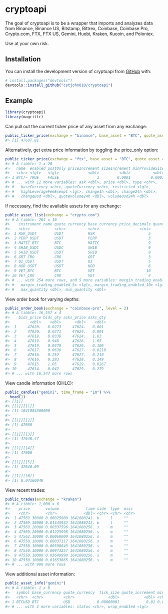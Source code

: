 
<!-- README.md is generated from README.Rmd. Please edit that file -->

# cryptoapi

<!-- badges: start -->
<!-- badges: end -->

The goal of cryptoapi is to be a wrapper that imports and analyzes data
from Binance, Binance US, Bitstamp, Bittrex, Coinbase, Coinbase Pro,
Crypto.com, FTX, FTX US, Gemini, Huobi, Kraken, Kucoin, and Poloniex.

Use at your own risk.

## Installation

You can install the development version of cryptoapi from
[GitHub](https://github.com/) with:

``` r
# install.packages("devtools")
devtools::install_github("cstjohn810/cryptoapi")
```

## Example

``` r
library(cryptoapi)
library(magrittr)
```

Can pull out the current ticker price of any asset from any exchange:

``` r
public_ticker_price(exchange = "binance", base_asset = "BTC", quote_asset = "USD")
#> [1] 47607.81
```

Alternatively, get extra price information by toggling the price\_only
option:

``` r
public_ticker_price(exchange = "ftx", base_asset = "BTC", quote_asset = "USD", price_only = FALSE)
#> # A tibble: 1 x 20
#>   name  enabled postOnly priceIncrement sizeIncrement minProvideSize  last   bid
#>   <chr> <lgl>   <lgl>             <dbl>         <dbl>          <dbl> <dbl> <dbl>
#> 1 BTC/~ TRUE    FALSE                 1        0.0001         0.0001 47627 47626
#> # ... with 12 more variables: ask <dbl>, price <dbl>, type <chr>,
#> #   baseCurrency <chr>, quoteCurrency <chr>, restricted <lgl>,
#> #   highLeverageFeeExempt <lgl>, change1h <dbl>, change24h <dbl>,
#> #   changeBod <dbl>, quoteVolume24h <dbl>, volumeUsd24h <dbl>
```

If necessary, find the available assets for any exchange:

``` r
public_asset_list(exchange = "crypto.com")
#> # A tibble: 264 x 10
#>    instrument_name quote_currency base_currency price_decimals quantity_decimals
#>    <chr>           <chr>          <chr>                  <int>             <int>
#>  1 RSR_USDT        USDT           RSR                        5                 1
#>  2 PERP_USDT       USDT           PERP                       3                 3
#>  3 MATIC_BTC       BTC            MATIC                      9                 0
#>  4 SHIB_USDC       USDC           SHIB                       9                 0
#>  5 SHIB_USDT       USDT           SHIB                       9                 0
#>  6 GRT_CRO         CRO            GRT                        3                 2
#>  7 QI_USDT         USDT           QI                         5                 1
#>  8 HOD_USDT        USDT           HOD                        6                 0
#>  9 VET_BTC         BTC            VET                       10                 0
#> 10 VET_CRO         CRO            VET                        4                 0
#> # ... with 254 more rows, and 5 more variables: margin_trading_enabled <lgl>,
#> #   margin_trading_enabled_5x <lgl>, margin_trading_enabled_10x <lgl>,
#> #   max_quantity <dbl>, min_quantity <dbl>
```

View order book for varying depths:

``` r
public_order_book(exchange = "coinbase-pro", level = 2)
#> # A tibble: 16,557 x 4
#>    bids_price bids_qty asks_price asks_qty
#>         <dbl>    <dbl>      <dbl>    <dbl>
#>  1     47620.   0.0273     47624.   0.001 
#>  2     47620.   0.0271     47624.   0.001 
#>  3     47619.   0.0336     47624.   1.63  
#>  4     47619.   0.948      47626.   1.05  
#>  5     47619.   0.0378     47626.   0.106 
#>  6     47617.   0.0636     47627.   0.0210
#>  7     47616.   0.252      47627.   0.210 
#>  8     47616.   0.293      47628.   0.149 
#>  9     47615.   1.05       47629.   0.0267
#> 10     47614.   0.042      47629.   0.279 
#> # ... with 16,547 more rows
```

View candle information (OHLC):

``` r
public_candles("gemini", time_frame = "1m") %>% 
  head(1)
#> [[1]]
#> [[1]][[1]]
#> [1] 1641084360000
#> 
#> [[1]][[2]]
#> [1] 47600
#> 
#> [[1]][[3]]
#> [1] 47648.47
#> 
#> [[1]][[4]]
#> [1] 47600
#> 
#> [[1]][[5]]
#> [1] 47646.09
#> 
#> [[1]][[6]]
#> [1] 0.04160049
```

View recent trades:

``` r
public_trades(exchange = "kraken")
#> # A tibble: 1,000 x 6
#>    price       volume            time side  type  misc 
#>    <chr>       <chr>            <dbl> <chr> <chr> <chr>
#>  1 47569.30000 0.00025000 1641080241. b     l     ""   
#>  2 47569.30000 0.01345932 1641080242. b     l     ""   
#>  3 47569.20000 0.00337596 1641080256. s     m     ""   
#>  4 47569.20000 0.01225998 1641080256. s     m     ""   
#>  5 47562.10000 0.00060000 1641080256. s     m     ""   
#>  6 47550.10000 0.00837117 1641080256. s     m     ""   
#>  7 47550.10000 0.00398643 1641080256. s     m     ""   
#>  8 47550.10000 0.00973257 1641080256. s     m     ""   
#>  9 47550.10000 0.03649990 1641080256. s     m     ""   
#> 10 47550.10000 0.01653665 1641080256. s     m     ""   
#> # ... with 990 more rows
```

View additional asset information:

``` r
public_asset_info("gemini")
#> # A tibble: 1 x 8
#>   symbol base_currency quote_currency  tick_size quote_increment min_order_size
#>   <chr>  <chr>         <chr>               <dbl>           <dbl> <chr>         
#> 1 BTCUSD BTC           USD            0.00000001            0.01 0.00001       
#> # ... with 2 more variables: status <chr>, wrap_enabled <lgl>
```
